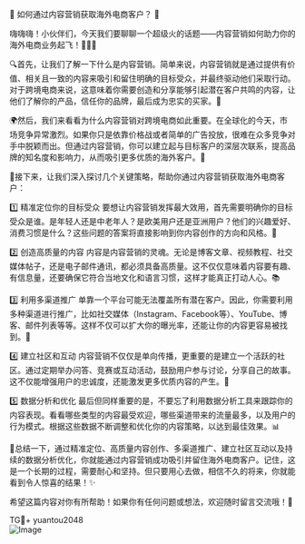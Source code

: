 🎉 如何通过内容营销获取海外电商客户？ 🎉

嗨嗨嗨！小伙伴们，今天我们要聊聊一个超级火的话题——内容营销如何助力你的海外电商业务起飞！🚀🚀🚀

🔍首先，让我们了解一下什么是内容营销。简单来说，内容营销就是通过提供有价值、相关且一致的内容来吸引和留住明确的目标受众，并最终驱动他们采取行动。对于跨境电商来说，这意味着你需要创造和分享能够引起潜在客户共鸣的内容，让他们了解你的产品，信任你的品牌，最后成为忠实的买家。💖

🌍然后，我们来看看为什么内容营销对跨境电商如此重要。在全球化的今天，市场竞争异常激烈。如果你只是依靠价格战或者简单的广告投放，很难在众多竞争对手中脱颖而出。但通过内容营销，你可以建立起与目标客户的深层次联系，提高品牌的知名度和影响力，从而吸引更多优质的海外客户。🌟

🎯接下来，让我们深入探讨几个关键策略，帮助你通过内容营销获取海外电商客户：

1️⃣ 精准定位你的目标受众
要想让内容营销发挥最大效用，首先需要明确你的目标受众是谁。是年轻人还是中老年人？是欧美用户还是亚洲用户？他们的兴趣爱好、消费习惯是什么？这些问题的答案将直接影响到你内容创作的方向和风格。🎯

2️⃣ 创造高质量的内容
内容是内容营销的灵魂。无论是博客文章、视频教程、社交媒体帖子，还是电子邮件通讯，都必须具备高质量。这不仅仅意味着内容要有趣、有信息量，还要确保它符合当地文化和语言习惯，这样才能真正打动人心。📚

3️⃣ 利用多渠道推广
单靠一个平台可能无法覆盖所有潜在客户。因此，你需要利用多种渠道进行推广，比如社交媒体（Instagram、Facebook等）、YouTube、博客、邮件列表等等。这样不仅可以扩大你的曝光率，还能让你的内容更容易被找到。📱

4️⃣ 建立社区和互动
内容营销不仅仅是单向传播，更重要的是建立一个活跃的社区。通过定期举办问答、竞赛或互动活动，鼓励用户参与讨论，分享自己的故事。这不仅能增强用户的忠诚度，还能激发更多优质内容的产生。💬

5️⃣ 数据分析和优化
最后但同样重要的是，不要忘了利用数据分析工具来跟踪你的内容表现。看看哪些类型的内容最受欢迎，哪些渠道带来的流量最多，以及用户的行为模式。根据这些数据不断调整和优化你的内容策略，以达到最佳效果。📊

🎁总结一下，通过精准定位、高质量内容创作、多渠道推广、建立社区互动以及持续的数据分析优化，你就能通过内容营销成功吸引并留住海外电商客户。记住，这是一个长期的过程，需要耐心和坚持。但只要用心去做，相信不久的将来，你就能看到令人惊喜的结果！✨

希望这篇内容对你有所帮助！如果你有任何问题或想法，欢迎随时留言交流哦！👋

TG💪+ yuantou2048  
![Image](https://github.com/user-attachments/assets/42a5a4a5-fea9-4a1d-8aa0-73e57e430cca)